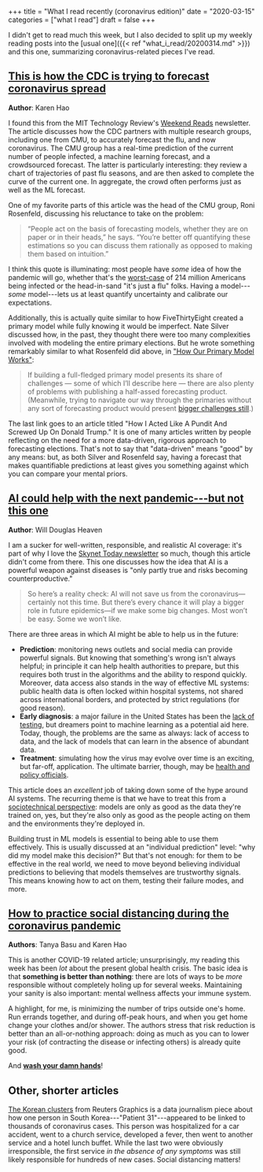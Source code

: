 +++
title = "What I read recently (coronavirus edition)"
date = "2020-03-15"
categories = ["what I read"]
draft = false
+++

I didn't get to read much this week, but I also decided to split up my weekly reading posts into the [usual one]({{< ref "what_i_read/20200314.md" >}}) and this one, summarizing coronavirus-related pieces I've read.

<!--more-->

## [This is how the CDC is trying to forecast coronavirus spread](https://www.technologyreview.com/s/615360/cdc-cmu-forecasts-coronavirus-spread/)
**Author**: Karen Hao

I found this from the MIT Technology Review's [Weekend Reads](https://forms.technologyreview.com/weekend-reads/) newsletter. The article discusses how the CDC partners with multiple research groups, including one from CMU, to accurately forecast the flu, and now coronavirus. The CMU group has a real-time prediction of the current number of people infected, a machine learning forecast, and a crowdsourced forecast. The latter is particularly interesting: they review a chart of trajectories of past flu seasons, and are then asked to complete the curve of the current one. In aggregate, the crowd often performs just as well as the ML forecast.

One of my favorite parts of this article was the head of the CMU group, Roni Rosenfeld, discussing his reluctance to take on the problem:

> “People act on the basis of forecasting models, whether they are on paper or in their heads,” he says. “You’re better off quantifying these estimations so you can discuss them rationally as opposed to making them based on intuition.”

I think this quote is illuminating: most people have *some* idea of how the pandemic will go, whether that's the [worst-case](https://www.technologyreview.com/s/615358/worst-case-coronavirus-scenario-214-million-americans-infected-17-million-dead/) of 214 million Americans being infected or the head-in-sand "it's just a flu" folks. Having a model---*some* model---lets us at least quantify uncertainty and calibrate our expectations.

Additionally, this is actually quite similar to how FiveThirtyEight created a primary model while fully knowing it would be imperfect. Nate Silver discussed how, in the past, they thought there were too many complexities involved with modeling the entire primary elections. But he wrote something remarkably similar to what Rosenfeld did above, in ["How Our Primary Model Works"](https://fivethirtyeight.com/features/how-fivethirtyeight-2020-primary-model-works/):

> If building a full-fledged primary model presents its share of challenges — some of which I’ll describe here — there are also plenty of problems with publishing a half-assed forecasting product. (Meanwhile, trying to navigate our way through the primaries without any sort of forecasting product would present [bigger challenges still](https://fivethirtyeight.com/features/how-i-acted-like-a-pundit-and-screwed-up-on-donald-trump/).)

The last link goes to an article titled "How I Acted Like A Pundit And Screwed Up On Donald Trump." It is one of many articles written by people reflecting on the need for a more data-driven, rigorous approach to forecasting elections. That's not to say that "data-driven" means "good" by any means: but, as both Silver and Rosenfeld say, having a forecast that makes quantifiable predictions at least gives you something against which you can compare your mental priors.


## [AI could help with the next pandemic---but not this one](https://www.technologyreview.com/s/615351/ai-could-help-with-the-next-pandemicbut-not-with-this-one/?)
**Author**: Will Douglas Heaven

I am a sucker for well-written, responsible, and realistic AI coverage: it's part of why I love the [Skynet Today newsletter](https://www.skynettoday.com/about) so much, though this article didn't come from there. This one discusses how the idea that AI is a powerful weapon against diseases is "only partly true and risks becoming counterproductive."

> So here’s a reality check: AI will not save us from the coronavirus—certainly not this time. But there’s every chance it will play a bigger role in future epidemics—if we make some big changes. Most won’t be easy. Some we won’t like.

There are three areas in which AI might be able to help us in the future:

 * **Prediction**: monitoring news outlets and social media can provide powerful signals. But knowing that something's wrong isn't always helpful; in principle it can help health authorities to prepare, but this requires both trust in the algorithms and the ability to respond quickly. Moreover, data access also stands in the way of effective ML systems: public health data is often locked within hospital systems, not shared across international borders, and protected by strict regulations (for good reason).
 * **Early diagnosis**: a major failure in the United States has been the [lack of testing](https://www.sciencemag.org/news/2020/02/united-states-badly-bungled-coronavirus-testing-things-may-soon-improve), but dreamers point to machine learning as a potential aid here. Today, though, the problems are the same as always: lack of access to data, and the lack of models that can learn in the absence of abundant data.
 * **Treatment**: simulating how the virus may evolve over time is an exciting, but far-off, application. The ultimate barrier, though, may be [health and policy officials](https://www.technologyreview.com/s/615323/why-the-cdc-botched-its-coronavirus-testing/).

This article does an *excellent* job of taking down some of the hype around AI systems. The recurring theme is that we have to treat this from a [sociotechnical perspective](https://www.honeycomb.io/blog/the-future-of-software-is-a-sociotechnical-problem/): models are only as good as the data they're trained on, yes, but they're also only as good as the people acting on them and the environments they're deployed in.

Building trust in ML models is essential to being able to use them effectively. This is usually discussed at an "individual prediction" level: "why did my model make this decision?" But that's not enough: for them to be effective in the real world, we need to move beyond believing individual predictions to believing that models themselves are trustworthy signals. This means knowing how to act on them, testing their failure modes, and more.


## [How to practice social distancing during the coronavirus pandemic](https://www.technologyreview.com/s/615355/coronavirus-social-distancing-during-pandemic/)
**Authors**: Tanya Basu and Karen Hao

This is another COVID-19 related article; unsurprisingly, my reading this week has been *lot* about the present global health crisis. The basic idea is that **something is better than nothing**: there are lots of ways to be *more* responsible without completely holing up for several weeks. Maintaining your sanity is also important: mental wellness affects your immune system.

A highlight, for me, is minimizing the number of trips outside one's home. Run errands together, and during off-peak hours, and when you get home change your clothes and/or shower. The authors stress that risk reduction is better than an all-or-nothing approach: doing as much as you can to lower your risk (of contracting the disease or infecting others) is already quite good.

And [**wash your damn hands**](https://www.cdc.gov/handwashing/when-how-handwashing.html)!


## Other, shorter articles
[The Korean clusters](https://graphics.reuters.com/CHINA-HEALTH-SOUTHKOREA-CLUSTERS/0100B5G33SB/index.html) from Reuters Graphics is a data journalism piece about how one person in South Korea---"Patient 31"---appeared to be linked to thousands of coronavirus cases. This person was hospitalized for a car accident, went to a church service, developed a fever, then went to another service and a hotel lunch buffet. While the last two were obviously irresponsible, the first service *in the absence of any symptoms* was still likely responsible for hundreds of new cases. Social distancing matters!
